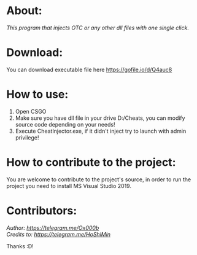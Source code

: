 # About:
<i>This program that injects OTC or any other dll files with one single click.</i>

# Download:
You can download executable file here https://gofile.io/d/Q4auc8

# How to use:
1) Open CSGO
2) Make sure you have dll file in your drive D:/Cheats, you can modify source code depending on your needs!
3) Execute CheatInjector.exe, if it didn't inject try to launch with admin privilege!

# How to contribute to the project:
You are welcome to contribute to the project's source, in order to run the project you need to install MS Visual Studio 2019.

# Contributors:
<i>Author: https://telegram.me/Ox000b</i> <br>
<i>Credits to: https://telegram.me/HoShiMin</i>

Thanks :D!
